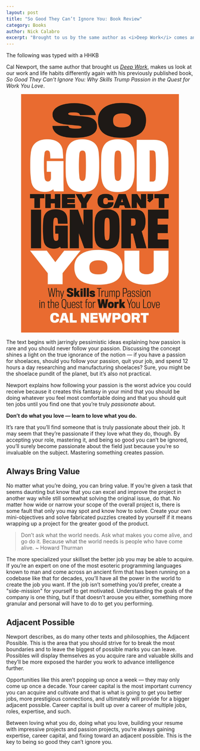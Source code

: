 ```yaml
---
layout: post
title: "So Good They Can’t Ignore You: Book Review"
category: Books
author: Nick Calabro
excerpt: "Brought to us by the same author as <i>Deep Work</i> comes another guide on how to love what you do and do what you love."
---
```


<meta name="twitter:card" content="summary" />
<meta name="twitter:site" content="@NickCalabs" />
<meta name="twitter:title" content="{{ page.title }}" />
<meta name="twitter:description" content="Nick Calabro's Blog" />

<div class="message">The following was typed with a HHKB</div>

<p>Cal Newport, the same author that brought us <a href="http://nickcalabro.com/Deep-Work-Book-Review"><em>Deep Work</em></a>, makes us look at our work and life habits differently again with his previously published book, <em> So Good They Can&#39;t Ignore You: Why Skills Trump Passion in the Quest for Work You Love</em>. </p>

<figure><img src="img/sogood.jpg"/></figure>

<p>The text begins with jarringly pessimistic ideas explaining how passion is rare and you should never follow your passion. Discussing the concept shines a light on the true ignorance of the notion — if you have a passion for shoelaces, should you follow your passion, quit your job, and spend 12 hours a day researching and manufacturing shoelaces? Sure, you might be the shoelace pundit of the planet, but it’s also not practical. </p>

<p>Newport explains how following your passion is the worst advice you could receive because it creates this fantasy in your mind that you should be doing whatever you feel most comfortable doing and that you should quit ten jobs until you find one that you’re truly <em>passionate</em> about. </p>

<p><strong>Don’t do what you love — learn to love what you do.</strong></p>

<p>It’s rare that you’ll find someone that is truly passionate about their job. It may seem that they’re passionate if they love what they do, though. By accepting your role, mastering it, and being so good you can’t be ignored, you’ll surely become passionate about the field just because you’re so invaluable on the subject. Mastering something creates passion. </p>

<h2>Always Bring Value</h2>

<p>No matter what you’re doing, you can bring value. If you’re given a task that seems daunting but know that you can excel and improve the project in another way while still somewhat solving the original issue, do that. No matter how wide or narrow your scope of the overall project is, there is some fault that only you may spot and know how to solve. Create your own mini-objectives and solve fabricated puzzles created by yourself if it means wrapping up a project for the greater good of the product. </p>

<blockquote>
<p>Don’t ask what the world needs. Ask what makes you come alive, and go do it. Because what the world needs is people who have come alive. ~ Howard Thurman</p>
</blockquote>


<p>The more specialized your skillset the better job you may be able to acquire. If you’re an expert on one of the most esoteric programming languages known to man and come across an ancient firm that has been running on a codebase like that for decades, you’ll have all the power in the world to create the job you want. If the job isn’t something you’d prefer, create a &quot;side-mission&quot; for yourself to get motivated. Understanding the goals of the company is one thing, but if that doesn’t arouse you either, something more granular and personal will have to do to get you performing. </p>

<h2>Adjacent Possible</h2>

<p>Newport describes, as do many other texts and philosophies, the Adjacent Possible. This is the area that you should strive for to break the most boundaries and to leave the biggest of possible marks you can leave. Possibles will display themselves as you acquire rare and valuable skills and they’ll be more exposed the harder you work to advance intelligence further. </p>

<p>Opportunities like this aren’t popping up once a week — they may only come up once a decade. Your career capital is the most important currency you can acquire and cultivate and that is what is going to get you better jobs, more prestigious connections, and ultimately will provide for a bigger adjacent possible. Career capital is built up over a career of multiple jobs, roles, expertise, and such. </p>

<p>Between loving what you do, doing what you love, building your resume with impressive projects and passion projects, you’re always gaining expertise, career capital, and fixing toward an adjacent possible. This is the key to being so good they can’t ignore you. </p>


